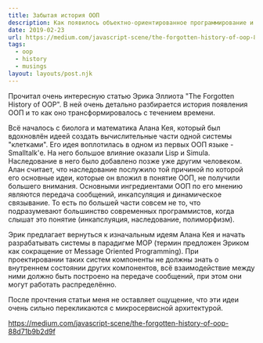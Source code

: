 ```yaml
---
title: Забытая история ООП
description: Как появилось объектно-ориентированное программирование и что такое MOP
date: 2019-02-23
url: https://medium.com/javascript-scene/the-forgotten-history-of-oop-88d71b9b2d9f
tags:
  - oop
  - history
  - musings
layout: layouts/post.njk
---
```

Прочитал очень интересную статью Эрика Эллиота "The Forgotten History of OOP". В ней очень детально разбирается история появления ООП и то как оно трансформировалось с течением времени.

Всё началось с биолога и математика Алана Кея, который был вдохновлён идеей создать вычислительные части одной системы "клетками". Его идея воплотилась в одном из первых ООП языке - Smalltalk'е. На него большое влияние оказали Lisp и Simula. Наследование в него было добавлено позже уже другим человеком. Алан считает, что наследование послужило той причиной по которой его основные идеи, которые он вложил в понятие ООП, не получили большего внимания. Основными ингредиентами ООП по его мнению являются передача сообщений, инкапсуляция и динамическое связывание. То есть по большей части совсем не то, что подразумевают большинство современных программистов, когда слышат это понятие (инкапслуяция, наследование, полиморфизм).

Эрик предлагает вернуться к изначальным идеям Алана Кея и начать разрабатывать системы в парадигме MOP (термин предложен Эриком как сокращение от Message Oriented Programming). При проектировании таких систем компоненты не должны знать о внутреннем состоянии других компонентов, всё взаимодействие между ними должно быть построено на передаче сообщений, при этом они могут работать распределённо.

После прочтения статьи меня не оставляет ощущение, что эти идеи очень сильно перекликаются с микросервисной архитектурой.

https://medium.com/javascript-scene/the-forgotten-history-of-oop-88d71b9b2d9f 
